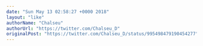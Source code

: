 ```yaml
---
date: "Sun May 13 02:58:27 +0000 2018"
layout: "like"
authorName: "Chalseu"
authorUrl: "https://twitter.com/Chalseu_D"
originalPost: "https://twitter.com/Chalseu_D/status/995498479190454277"
---
```

